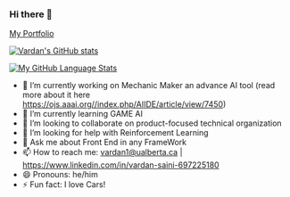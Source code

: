 ### Hi there 👋

<!--
**vardansaini/vardansaini** is a ✨ _special_ ✨ repository because its `README.md` (this file) appears on your GitHub profile. 

Here are some ideas to get you started: -->
[My Portfolio](https://vardansaini.github.io/vardansaini/)

[![Vardan's GitHub stats](https://github-readme-stats.vercel.app/api?username=vardansaini&count_private=true&theme=tokyonight&showicons=true)](https://github.com/anuraghazra/github-readme-stats)

[![My GitHub Language Stats](https://github-readme-stats.vercel.app/api/top-langs/?username=vardansaini&langs_count=20&theme=tokyonight&layout=compact)]()


- 🔭 I’m currently working on Mechanic Maker an advance AI tool (read more about it here https://ojs.aaai.org//index.php/AIIDE/article/view/7450)
- 🌱 I’m currently learning GAME AI
- 👯 I’m looking to collaborate on product-focused technical organization
- 🤔 I’m looking for help with Reinforcement Learning
- 💬 Ask me about Front End in any FrameWork
- 📫 How to reach me: vardan1@ualberta.ca | https://www.linkedin.com/in/vardan-saini-697225180
- 😄 Pronouns: he/him
- ⚡ Fun fact: I love Cars!
